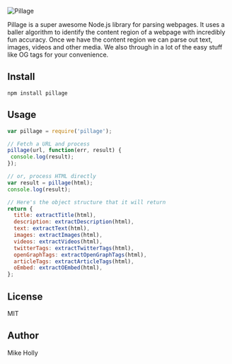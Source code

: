 ![Pillage](http://i.imgur.com/oaliSyP.jpg)

 Pillage is a super awesome Node.js library for parsing webpages. It uses a baller
 algorithm to identify the content region of a webpage with incredibly fun
 accuracy. Once we have the content region we can parse out text, images, videos
 and other media. We also through in a lot of the easy stuff like OG tags for your
 convenience.

 ## Install

 `npm install pillage`

 ## Usage

 ```js
var pillage = require('pillage');

// Fetch a URL and process
pillage(url, function(err, result) {
  console.log(result);
});

// or, process HTML directly
var result = pillage(html);
console.log(result);
 ```

 ```js
 // Here's the object structure that it will return
 return {
   title: extractTitle(html),
   description: extractDescription(html),
   text: extractText(html),
   images: extractImages(html),
   videos: extractVideos(html),
   twitterTags: extractTwitterTags(html),
   openGraphTags: extractOpenGraphTags(html),
   articleTags: extractArticleTags(html),
   oEmbed: extractOEmbed(html),
 };
 ```

 ## License

 MIT

 ## Author

 Mike Holly
